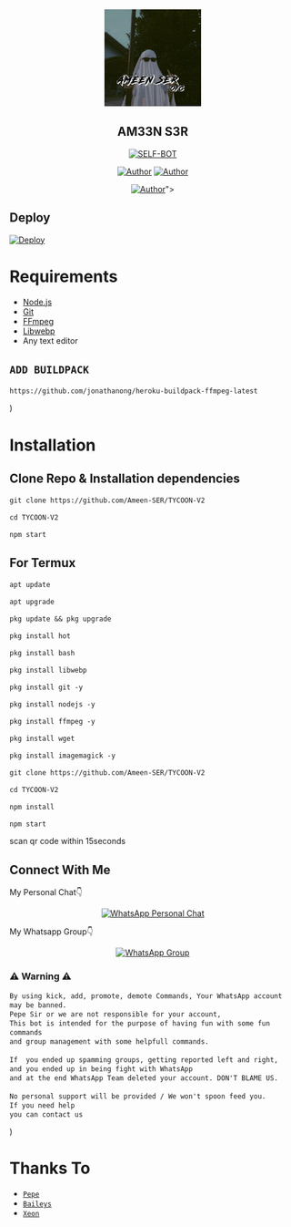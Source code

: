 



<div align="center">
<img src="xeon.jpg" alt="Ameen" width="170" />

## AM33N S3R

</div>

<p align="center">
<a href="##"><img title="SELF-BOT" src="https://img.shields.io/static/v1?label=Language&message=English&color=blue"></a>
</p>
<p align="center">
 <a href="https://github.com/Ameen-SER"><img title="Author" src="https://img.shields.io/badge/Author-Ameen-blue.svg?style=for-the-badge&logo=github" /></a>  <a href="https://Wa.me/+917994909899?text=Hello%20P3P3%20Bro🌝...fen%20boi%20aan😌💝"><img title="Author" src="https://img.shields.io/badge/Owner-Ameen-blue.svg?style=for-the-badge&logo=whatsapp" /></a>
<p align="center">
<a href="https://chat.whatsapp.com/JyowQ3gErkn0sz1SwWQri2"><img title="Author" src="https://img.shields.io/badge/Watsapp-Group-blue.svg?style=for-the-badge&logo=whatsapp" /></a>">


## Deploy
[![Deploy](https://www.herokucdn.com/deploy/button.svg)](https://heroku.com/deploy?template=https:https://github.com/Ameen-SER/TYCOON-V2/)

# Requirements
* [Node.js](https://nodejs.org/en/)
* [Git](https://git-scm.com/downloads)
* [FFmpeg](https://github.com/BtbN/FFmpeg-Builds/releases/download/autobuild-2020-12-08-13-03/ffmpeg-n4.3.1-26-gca55240b8c-win64-gpl-4.3.zip)
* [Libwebp](https://developers.google.com/speed/webp/download)
* Any text editor

## `ADD BUILDPACK`

```
https://github.com/jonathanong/heroku-buildpack-ffmpeg-latest
```
)

# Installation
## Clone Repo & Installation dependencies


``` 
git clone https://github.com/Ameen-SER/TYCOON-V2
```
```
cd TYCOON-V2
```
```
npm start
```

## For Termux
```
apt update
```
```
apt upgrade
```
```
pkg update && pkg upgrade 
```
```
pkg install hot
```
```
pkg install bash
```
```
pkg install libwebp
```
```
pkg install git -y
```
```
pkg install nodejs -y 
```
```
pkg install ffmpeg -y 
```
```
pkg install wget
```
```
pkg install imagemagick -y
```
```
git clone https://github.com/Ameen-SER/TYCOON-V2
```
```
cd TYCOON-V2
```
```
npm install
```
```
npm start
```
scan qr code within 15seconds

## Connect With Me
My Personal Chat👇
<p align="center">
 <a href="https://wa.me/+917994909899"><img alt="WhatsApp Personal Chat" src="https://img.shields.io/badge/WhatsApp-25D366?style=for-the-badge&logo=whatsapp&logoColor=black"/></a>
</p>

My Whatsapp Group👇
<p align="center">
 <a href= "https://chat.whatsapp.com/JyowQ3gErkn0sz1SwWQri2"><img alt="WhatsApp Group" src="https://img.shields.io/badge/WhatsApp-25D366?style=for-the-badge&logo=whatsapp&logoColor=black"/></a>
</p>



### ⚠ Warning ⚠

```
By using kick, add, promote, demote Commands, Your WhatsApp account may be banned.
Pepe Sir or we are not responsible for your account, 
This bot is intended for the purpose of having fun with some fun commands 
and group management with some helpfull commands.

If  you ended up spamming groups, getting reported left and right, 
and you ended up in being fight with WhatsApp
and at the end WhatsApp Team deleted your account. DON'T BLAME US.

No personal support will be provided / We won't spoon feed you. 
If you need help
you can contact us 
```

)

# Thanks To
* [`Pepe`](https://github.com/pepesir)
* [`Baileys`](https://github.com/adiwajshing/Baileys)
* [`Xeon`](https://github.com/DGXeon)
